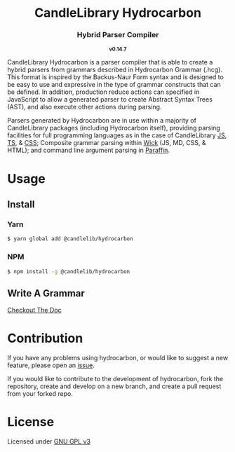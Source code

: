 <h1 align=center>CandleLibrary Hydrocarbon</h1>

<h3 align=center>Hybrid Parser Compiler</h3>

<p align=center> <sub><b>v0.14.7</b></sub> </p>


CandleLibrary Hydrocarbon is a parser compiler that is able to create a hybrid parsers from grammars described in Hydrocarbon 
Grammar (.hcg). This format is inspired by the Backus-Naur Form syntax and is designed to be easy to use and expressive in the type of grammar 
constructs that can be defined. In addition, production reduce actions can specified in JavaScript to allow a generated parser to create 
Abstract Syntax Trees (AST), and also execute other actions during parsing. 

Parsers generated by Hydrocarbon are in use within a majority of CandleLibrary packages (including Hydrocarbon itself), providing parsing 
facilities for full programming languages as in the case of CandleLibrary [JS](https://github.com/CandleLibrary/js), [TS](https://github.com/CandleLibrary/ts), & [CSS](https://github.com/CandleLibrary/css); Composite grammar parsing within [Wick](https://github.com/CandleLibrary/wick) (JS, MD, CSS, & HTML); and command line argument
parsing in [Paraffin](https://github.com/CandleLibrary/paraffin).

# Usage

## Install

### Yarn
```bash
$ yarn global add @candlelib/hydrocarbon
```

### NPM
```bash
$ npm install -g @candlelib/hydrocarbon
```

## Write A Grammar

[Checkout The Doc](./site/creating_a_grammar.index.md)

# Contribution

If you have any problems using hydrocarbon, or would like to suggest a new feature, please open an [issue](https://github.com/CandleLibrary/hydrocarbon/issues).

If you would like to contribute to the development of hydrocarbon, fork the repository, create and develop on a new branch, and create a pull request from your forked repo.

# License

Licensed under [GNU GPL v3](./LICENSE)

